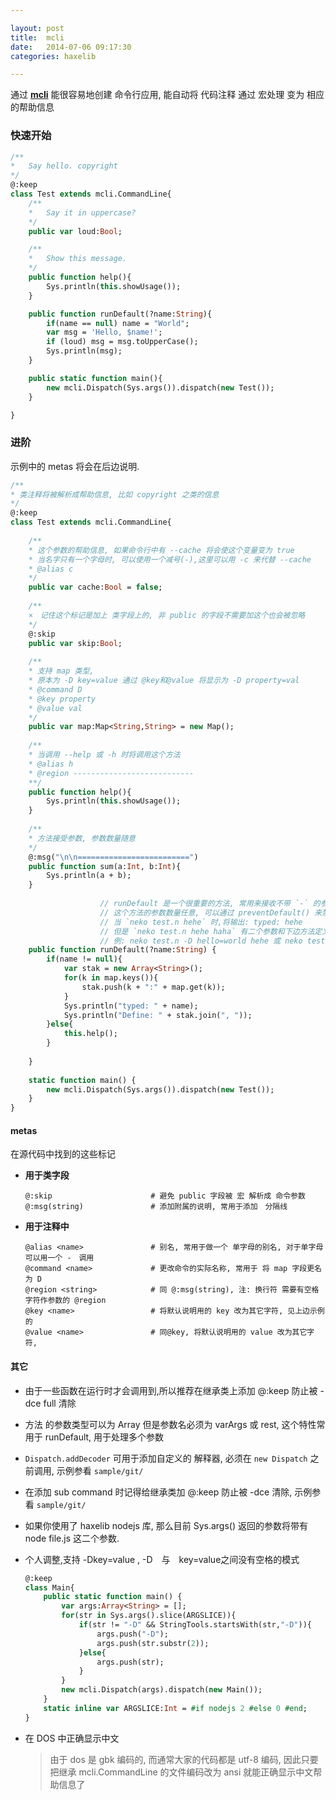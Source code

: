 ```yaml
---

layout: post
title:  mcli
date:   2014-07-06 09:17:30
categories: haxelib

---
```


通过 **[mcli](https://github.com/waneck/mcli)** 能很容易地创建 命令行应用, 能自动将 代码注释 通过 宏处理 变为 相应的帮助信息

<!-- more -->

### 快速开始

```haxe
/**
*	Say hello. copyright	
*/
@:keep
class Test extends mcli.CommandLine{
	/**
	*	Say it in uppercase?
	*/
	public var loud:Bool;

	/**
	*	Show this message.
	*/
	public function help(){
		Sys.println(this.showUsage());
	}

	public function runDefault(?name:String){
		if(name == null) name = "World";
		var msg = 'Hello, $name!';
		if (loud) msg = msg.toUpperCase();
		Sys.println(msg);
	}

	public static function main(){
		new mcli.Dispatch(Sys.args()).dispatch(new Test());
	}

}
```

### 进阶

示例中的 metas 将会在后边说明.

```haxe
/**
* 类注释将被解析成帮助信息, 比如 copyright 之类的信息
*/
@:keep
class Test extends mcli.CommandLine{
	
	/**
	* 这个参数的帮助信息, 如果命令行中有 --cache 将会使这个变量变为 true
	* 当名字只有一个字母时, 可以使用一个减号(-),这里可以用 -c 来代替 --cache
	* @alias c
	*/
	public var cache:Bool = false;
	
	/**
	×　记住这个标记是加上 类字段上的, 非 public 的字段不需要加这个也会被忽略
	*/
	@:skip
	public var skip:Bool;
		
	/**
	* 支持 map 类型, 
	* 原本为 -D key=value 通过 @key和@value 将显示为 -D property=val
	* @command D
	* @key property
	* @value val
	*/
	public var map:Map<String,String> = new Map();
	
	/**
	* 当调用 --help 或 -h 时将调用这个方法
	* @alias h
	* @region ---------------------------
	**/
	public function help(){
		Sys.println(this.showUsage());
	}
	
	/**
	* 方法接受参数, 参数数量随意
	*/
	@:msg("\n\n=========================")
	public function sum(a:Int, b:Int){
		Sys.println(a + b);
	}
	
					// runDefault 是一个很重要的方法, 常用来接收不带 `-` 的参数
					// 这个方法的参数数量任意, 可以通过 preventDefault() 来禁用这个方法
					// 当 `neko test.n hehe` 时,将输出: typed: hehe
					// 但是 `neko test.n hehe haha` 有二个参数和下边方法定义参数个数不一致，这时只会输出帮助信息
					// 例: neko test.n -D hello=world hehe 或 neko test.n hehe -D hello=world
	public function runDefault(?name:String) {
		if(name != null){
			var stak = new Array<String>();
			for(k in map.keys()){
				stak.push(k + ":" + map.get(k));
			}
			Sys.println("typed: " + name);
			Sys.println("Define: " + stak.join(", "));
		}else{
			this.help();
		}
		
	}
	
	static function main() {
		new mcli.Dispatch(Sys.args()).dispatch(new Test());
	}
}
```

#### metas

在源代码中找到的这些标记

 * **用于类字段**

	```
	@:skip						# 避免 public 字段被 宏 解析成 命令参数
	@:msg(string)				# 添加附属的说明, 常用于添加　分隔线
	```

 * **用于注释中**

	```
	@alias <name>				# 别名, 常用于做一个 单字母的别名, 对于单字母可以用一个 -　调用
	@command <name>				# 更改命令的实际名称, 常用于 将 map 字段更名为 D
	@region <string>			# 同 @:msg(string), 注: 换行符 需要有空格字符作参数的 @region
	@key <name>					# 将默认说明用的 key 改为其它字符, 见上边示例的
	@value <name>				# 同@key, 将默认说明用的 value 改为其它字符, 
	```

#### 其它

 * 由于一些函数在运行时才会调用到,所以推荐在继承类上添加 @:keep 防止被 -dce full 清除

 * 方法 的参数类型可以为 Array<String> 但是参数名必须为 varArgs 或 rest, 这个特性常用于 runDefault, 用于处理多个参数
 
 * `Dispatch.addDecoder` 可用于添加自定义的 解释器, 必须在 `new Dispatch` 之前调用, 示例参看 `sample/git/`

 * 在添加 sub command 时记得给继承类加 @:keep 防止被 -dce 清除, 示例参看 `sample/git/`

 * 如果你使用了 haxelib nodejs 库, 那么目前 Sys.args() 返回的参数将带有 node file.js 这二个参数.

 * 个人调整,支持 -Dkey=value , -D　与　key=value之间没有空格的模式

	```haxe
	@:keep																// 在继承类上添加 @:keep 防止被 -dce full 清除
	class Main{
		public static function main() {		
			var args:Array<String> = [];		
			for(str in Sys.args().slice(ARGSLICE)){								
				if(str != "-D" && StringTools.startsWith(str,"-D")){	// 将类似 -Dkey=value 变成 -D key=value 的形式
					args.push("-D");
					args.push(str.substr(2));
				}else{
					args.push(str);
				}
			}		
			new mcli.Dispatch(args).dispatch(new Main());
		}
		static inline var ARGSLICE:Int = #if nodejs 2 #else 0 #end;		// nodejs 的 args 会把 node file.js 这二个也加入到 参数
	}	
	```

 * 在 DOS 中正确显示中文

	> 由于 dos 是 gbk 编码的, 而通常大家的代码都是 utf-8 编码, 因此只要把继承 mcli.CommandLine 的文件编码改为 ansi 就能正确显示中文帮助信息了